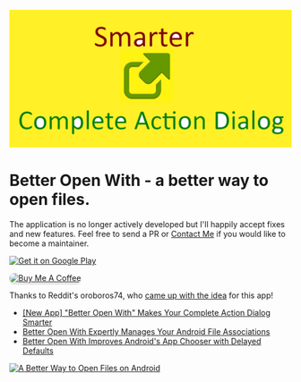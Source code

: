 ![alt text](Feature.jpg)

# Better Open With - a better way to open files.

The application is no longer actively developed but I'll happily accept fixes and new features. Feel free to send a PR or [Contact Me](https://www.giorgi.dev/#contact) if you would like to become a maintainer.

[<img src="https://play.google.com/intl/en_us/badges/images/generic/en-play-badge.png"
alt="Get it on Google Play"
height="80">](https://play.google.com/store/apps/details?id=com.aboutmycode.betteropenwith)

<a href="https://www.buymeacoffee.com/giorgidev" target="_blank"><img
            src="https://www.buymeacoffee.com/assets/img/custom_images/orange_img.png"
            alt="Buy Me A Coffee"
            style="border-radius: 10px; height: 41px !important;width: 174px !important;box-shadow: 0px 3px 2px 0px rgba(190, 190, 190, 0.5) !important;-webkit-box-shadow: 0px 3px 2px 0px rgba(190, 190, 190, 0.5) !important;" /></a>
    

Thanks to Reddit's oroboros74, who [came up with the idea](https://www.reddit.com/r/Android/comments/24okaq/what_apps_would_you_like_to_have_that_dont_exist/ch96jid/) for this app!

- [[New App] "Better Open With" Makes Your Complete Action Dialog Smarter](https://www.androidpolice.com/2014/07/29/new-app-better-open-with-makes-your-complete-action-dialog-smarter/)
- [Better Open With Expertly Manages Your Android File Associations](https://lifehacker.com/better-open-with-expertly-manages-your-android-file-as-1619466245)
- [Better Open With Improves Android's App Chooser with Delayed Defaults](https://lifehacker.com/better-open-with-improves-androids-app-chooser-with-del-1612880760)

[![A Better Way to Open Files on Android](https://img.youtube.com/vi/X0YnU5YhKTU/0.jpg)](https://www.youtube.com/watch?v=X0YnU5YhKTU)
